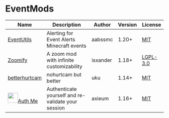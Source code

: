 # EventMods

| Name | Description | Author | Version | License |
| ---- | ---- | ---- | ----- | ---- |
|[EventUtils](https://modrinth.com/mod/alerts)|Alerting for Event Alerts Minecraft events|aabssmc|1.20+|[MIT](/licenses/licenses.md#mit)|
|[Zoomify](https://modrinth.com/mod/zoomify/)|A zoom mod with infinite customizability|isxander|1.18+|[LGPL-3.0](/licenses/licenses.md#lgpl-30)|
|[betterhurtcam](https://modrinth.com/mod/betterhurtcam/) |nohurtcam but better|uku|1.14+|[MIT](/licenses/licenses.md#mit)|
|<img src="https://cdn.modrinth.com/data/yjgIrBjZ/icon.png" width="32" border-radius="16">[Auth Me](https://modrinth.com/mod/auth-me)|Authenticate yourself and re-validate your session|axieum|1.16+|[MIT](/licenses/licenses.md#mit)|

